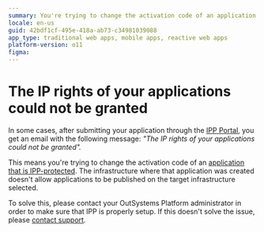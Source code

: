 ```yaml
---
summary: You're trying to change the activation code of an application that is IPP-protected. Contact your OutSystems Platform administrator, or OutSystems support.
locale: en-us
guid: 42bdf1cf-495e-418a-ab73-c34981039088
app_type: traditional web apps, mobile apps, reactive web apps
platform-version: o11
figma:
---
```


# The IP rights of your applications could not be granted

In some cases, after submitting your application through the [IPP Portal](http://www.outsystems.com/IPP/), you get an email with the following message: *"The IP rights of your applications could not be granted".*

This means you're trying to change the activation code of an [application that is IPP-protected](https://success.outsystems.com/Support/Enterprise_Customers/Licensing/Intellectual_Property_Protection_(IPP)). The infrastructure where that application was created doesn't allow applications to be published on the target infrastructure selected.

To solve this, please contact your OutSystems Platform administrator in order to make sure that IPP is properly setup. If this doesn't solve the issue, please [contact support](https://success.outsystems.com/Support/Enterprise_Customers/OutSystems_Support/01_Contact_OutSystems_technical_support).

